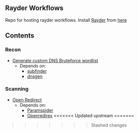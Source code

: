 ## Rayder Workflows

 Repo for hosting rayder workflows. Install [Rayder](https://github.com/devanshbatham/rayder/) from [here](https://github.com/devanshbatham/rayder/)


## Contents


### Recon
- [Generate custom DNS Bruteforce wordlist](https://github.com/devanshbatham/rayder-workflows/blob/main/recon/generate-dns-wordlist.yaml)
    - Depends on: 
        - [subfinder](https://github.com/projectdiscovery/subfinder)
        - [dnsgen](https://github.com/ProjectAnte/dnsgen)

### Scanning
- [Open Redirect](https://github.com/devanshbatham/rayder-workflows/blob/main/http/open-redirect.yaml)
    - Depends on: 
        - [Paramspider](https://github.com/devanshbatham/Paramspider)
        - [Openredirex](https://github.com/devanshbatham/Openredirex)
<<<<<<< Updated upstream
=======



>>>>>>> Stashed changes
